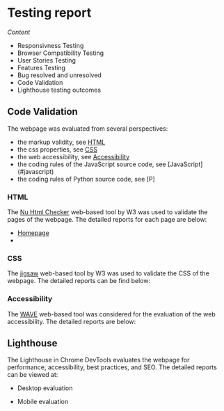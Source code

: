 # Testing report

*Content*
  - Responsivness Testing
  - Browser Compatibility Testing
  - User Stories Testing
  - Features Testing
  - Bug resolved and unresolved
  - Code Validation
  - Lighthouse testing outcomes


## Code Validation
The webpage was evaluated from several perspectives:
- the markup validity, see [HTML](#html)
- the css properties, see [CSS](#css)
- the web accessibility, see [Accessibility](#accessibility)
- the coding rules of the JavaScript source code, see [JavaScript]
(#javascript)
- the coding rules of Python source code, see [P]

### HTML 
The [Nu Html Checker](https://validator.w3.org/nu/) web-based tool by W3 was used to validate the pages of the webpage. The detailed reports for each page are below:
- [Homepage](https://validator.w3.org/nu/?doc=https%3A%2F%2Ffindme-readme-10d0bfb3ba28.herokuapp.com%2F)
- 


### CSS
The [jigsaw](jigsaw.w3) web-based tool by W3 was used to validate the CSS of the webpage. The detailed reports can be find below:


### Accessibility
The [WAVE](https://wave.webaim.org/) web-based tool was considered for the evaluation of the web accessibility. The detailed reports are below:


## Lighthouse
The Lighthouse in Chrome DevTools evaluates the webpage for performance, accessibility, best practices, and SEO. The detailed reports can be viewed at:

- Desktop evaluation


- Mobile evaluation 